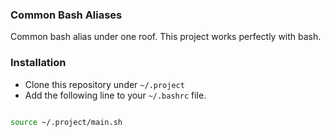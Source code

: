 ### Common Bash Aliases

Common bash alias under one roof.
This project works perfectly with bash.

### Installation

- Clone this repository under `~/.project`
- Add the following line to your `~/.bashrc` file.

```bash

source ~/.project/main.sh

```